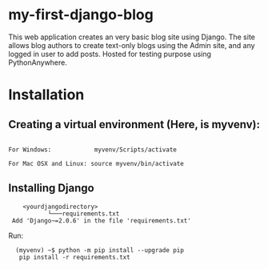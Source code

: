 # my-first-django-blog

This web application creates an very basic blog site using Django. 
The site allows blog authors to create text-only blogs using the Admin site, and any logged in user to add posts.
Hosted for testing purpose using PythonAnywhere.

# Installation
## Creating a virtual environment (Here, is myvenv):
  ```python3 -m venv myvenv
  
  For Windows:            myvenv/Scripts/activate
  
  For Mac OSX and Linux: source myvenv/bin/activate
  ```
## Installing Django
```
    <yourdjangodirectory>
           └───requirements.txt
 Add 'Django~=2.0.6' in the file 'requirements.txt'

```

Run:
```
  (myvenv) ~$ python -m pip install --upgrade pip
   pip install -r requirements.txt
```
